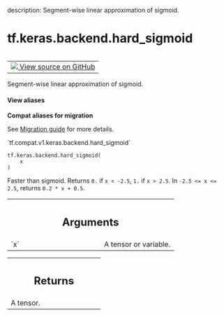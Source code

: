 description: Segment-wise linear approximation of sigmoid.

<div itemscope itemtype="http://developers.google.com/ReferenceObject">
<meta itemprop="name" content="tf.keras.backend.hard_sigmoid" />
<meta itemprop="path" content="Stable" />
</div>

# tf.keras.backend.hard_sigmoid

<!-- Insert buttons and diff -->

<table class="tfo-notebook-buttons tfo-api nocontent" align="left">
<td>
  <a target="_blank" href="https://github.com/tensorflow/tensorflow/blob/r2.2/tensorflow/python/keras/backend.py#L4716-L4735">
    <img src="https://www.tensorflow.org/images/GitHub-Mark-32px.png" />
    View source on GitHub
  </a>
</td>
</table>



Segment-wise linear approximation of sigmoid.

<section class="expandable">
  <h4 class="showalways">View aliases</h4>
  <p>
<b>Compat aliases for migration</b>
<p>See
<a href="https://www.tensorflow.org/guide/migrate">Migration guide</a> for
more details.</p>
<p>`tf.compat.v1.keras.backend.hard_sigmoid`</p>
</p>
</section>

<pre class="devsite-click-to-copy prettyprint lang-py tfo-signature-link">
<code>tf.keras.backend.hard_sigmoid(
    x
)
</code></pre>



<!-- Placeholder for "Used in" -->

Faster than sigmoid.
Returns `0.` if `x < -2.5`, `1.` if `x > 2.5`.
In `-2.5 <= x <= 2.5`, returns `0.2 * x + 0.5`.

<!-- Tabular view -->
 <table class="responsive fixed orange">
<colgroup><col width="214px"><col></colgroup>
<tr><th colspan="2"><h2 class="add-link">Arguments</h2></th></tr>

<tr>
<td>
`x`
</td>
<td>
A tensor or variable.
</td>
</tr>
</table>



<!-- Tabular view -->
 <table class="responsive fixed orange">
<colgroup><col width="214px"><col></colgroup>
<tr><th colspan="2"><h2 class="add-link">Returns</h2></th></tr>
<tr class="alt">
<td colspan="2">
A tensor.
</td>
</tr>

</table>


